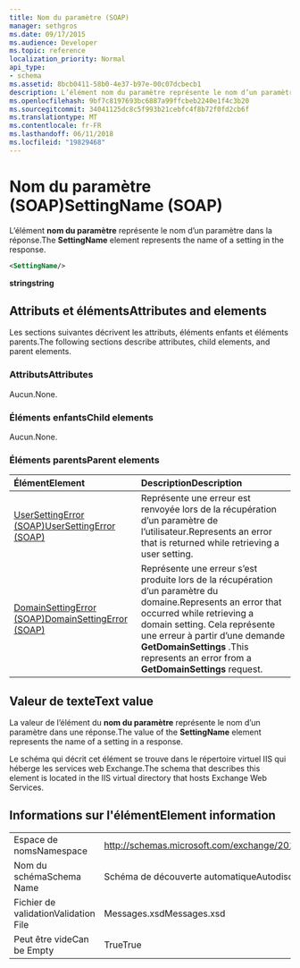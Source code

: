 ```yaml
---
title: Nom du paramètre (SOAP)
manager: sethgros
ms.date: 09/17/2015
ms.audience: Developer
ms.topic: reference
localization_priority: Normal
api_type:
- schema
ms.assetid: 8bcb0411-58b0-4e37-b97e-00c07dcbecb1
description: L’élément nom du paramètre représente le nom d’un paramètre dans la réponse.
ms.openlocfilehash: 9bf7c8197693bc6887a99ffcbeb2240e1f4c3b20
ms.sourcegitcommit: 34041125dc8c5f993b21cebfc4f8b72f0fd2cb6f
ms.translationtype: MT
ms.contentlocale: fr-FR
ms.lasthandoff: 06/11/2018
ms.locfileid: "19829468"
---
```

# <a name="settingname-soap"></a><span data-ttu-id="9fe22-103">Nom du paramètre (SOAP)</span><span class="sxs-lookup"><span data-stu-id="9fe22-103">SettingName (SOAP)</span></span>

<span data-ttu-id="9fe22-104">L’élément **nom du paramètre** représente le nom d’un paramètre dans la réponse.</span><span class="sxs-lookup"><span data-stu-id="9fe22-104">The **SettingName** element represents the name of a setting in the response.</span></span> 
  
```XML
<SettingName/>
```

 <span data-ttu-id="9fe22-105">**string**</span><span class="sxs-lookup"><span data-stu-id="9fe22-105">**string**</span></span>
## <a name="attributes-and-elements"></a><span data-ttu-id="9fe22-106">Attributs et éléments</span><span class="sxs-lookup"><span data-stu-id="9fe22-106">Attributes and elements</span></span>

<span data-ttu-id="9fe22-107">Les sections suivantes décrivent les attributs, éléments enfants et éléments parents.</span><span class="sxs-lookup"><span data-stu-id="9fe22-107">The following sections describe attributes, child elements, and parent elements.</span></span>
  
### <a name="attributes"></a><span data-ttu-id="9fe22-108">Attributs</span><span class="sxs-lookup"><span data-stu-id="9fe22-108">Attributes</span></span>

<span data-ttu-id="9fe22-109">Aucun.</span><span class="sxs-lookup"><span data-stu-id="9fe22-109">None.</span></span>
  
### <a name="child-elements"></a><span data-ttu-id="9fe22-110">Éléments enfants</span><span class="sxs-lookup"><span data-stu-id="9fe22-110">Child elements</span></span>

<span data-ttu-id="9fe22-111">Aucun.</span><span class="sxs-lookup"><span data-stu-id="9fe22-111">None.</span></span>
  
### <a name="parent-elements"></a><span data-ttu-id="9fe22-112">Éléments parents</span><span class="sxs-lookup"><span data-stu-id="9fe22-112">Parent elements</span></span>

|<span data-ttu-id="9fe22-113">**Élément**</span><span class="sxs-lookup"><span data-stu-id="9fe22-113">**Element**</span></span>|<span data-ttu-id="9fe22-114">**Description**</span><span class="sxs-lookup"><span data-stu-id="9fe22-114">**Description**</span></span>|
|:-----|:-----|
|[<span data-ttu-id="9fe22-115">UserSettingError (SOAP)</span><span class="sxs-lookup"><span data-stu-id="9fe22-115">UserSettingError (SOAP)</span></span>](usersettingerror-soap.md) <br/> |<span data-ttu-id="9fe22-116">Représente une erreur est renvoyée lors de la récupération d’un paramètre de l’utilisateur.</span><span class="sxs-lookup"><span data-stu-id="9fe22-116">Represents an error that is returned while retrieving a user setting.</span></span>  <br/> |
|[<span data-ttu-id="9fe22-117">DomainSettingError (SOAP)</span><span class="sxs-lookup"><span data-stu-id="9fe22-117">DomainSettingError (SOAP)</span></span>](domainsettingerror-soap.md) <br/> |<span data-ttu-id="9fe22-118">Représente une erreur s’est produite lors de la récupération d’un paramètre du domaine.</span><span class="sxs-lookup"><span data-stu-id="9fe22-118">Represents an error that occurred while retrieving a domain setting.</span></span> <span data-ttu-id="9fe22-119">Cela représente une erreur à partir d’une demande **GetDomainSettings** .</span><span class="sxs-lookup"><span data-stu-id="9fe22-119">This represents an error from a **GetDomainSettings** request.</span></span>  <br/> |
   
## <a name="text-value"></a><span data-ttu-id="9fe22-120">Valeur de texte</span><span class="sxs-lookup"><span data-stu-id="9fe22-120">Text value</span></span>

<span data-ttu-id="9fe22-121">La valeur de l’élément du **nom du paramètre** représente le nom d’un paramètre dans une réponse.</span><span class="sxs-lookup"><span data-stu-id="9fe22-121">The value of the **SettingName** element represents the name of a setting in a response.</span></span> 
  
<span data-ttu-id="9fe22-122">Le schéma qui décrit cet élément se trouve dans le répertoire virtuel IIS qui héberge les services web Exchange.</span><span class="sxs-lookup"><span data-stu-id="9fe22-122">The schema that describes this element is located in the IIS virtual directory that hosts Exchange Web Services.</span></span>
  
## <a name="element-information"></a><span data-ttu-id="9fe22-123">Informations sur l'élément</span><span class="sxs-lookup"><span data-stu-id="9fe22-123">Element information</span></span>

|||
|:-----|:-----|
|<span data-ttu-id="9fe22-124">Espace de noms</span><span class="sxs-lookup"><span data-stu-id="9fe22-124">Namespace</span></span>  <br/> |http://schemas.microsoft.com/exchange/2010/Autodiscover  <br/> |
|<span data-ttu-id="9fe22-125">Nom du schéma</span><span class="sxs-lookup"><span data-stu-id="9fe22-125">Schema Name</span></span>  <br/> |<span data-ttu-id="9fe22-126">Schéma de découverte automatique</span><span class="sxs-lookup"><span data-stu-id="9fe22-126">Autodiscover schema</span></span>  <br/> |
|<span data-ttu-id="9fe22-127">Fichier de validation</span><span class="sxs-lookup"><span data-stu-id="9fe22-127">Validation File</span></span>  <br/> |<span data-ttu-id="9fe22-128">Messages.xsd</span><span class="sxs-lookup"><span data-stu-id="9fe22-128">Messages.xsd</span></span>  <br/> |
|<span data-ttu-id="9fe22-129">Peut être vide</span><span class="sxs-lookup"><span data-stu-id="9fe22-129">Can be Empty</span></span>  <br/> |<span data-ttu-id="9fe22-130">True</span><span class="sxs-lookup"><span data-stu-id="9fe22-130">True</span></span>  <br/> |
   

